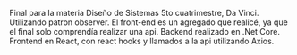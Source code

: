 Final para la materia Diseño de Sistemas 5to cuatrimestre, Da Vinci. Utilizando patron observer.
El front-end es un agregado que realicé, ya que el final solo comprendía realizar una api.
Backend realizado en .Net Core. Frontend en React, con react hooks y llamados a la api utilizando Axios.
